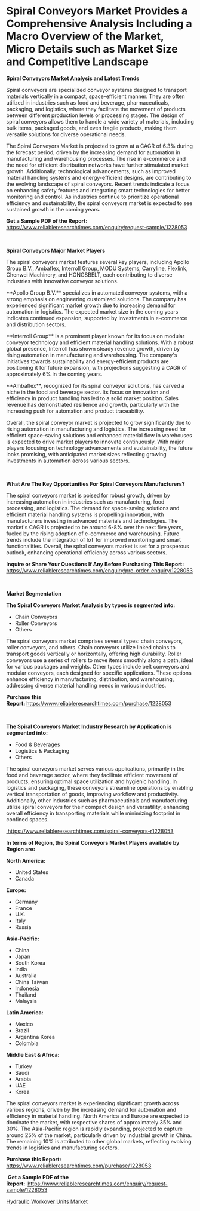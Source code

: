 <p><h1>Spiral Conveyors Market Provides a Comprehensive Analysis Including a Macro Overview of the Market, Micro Details such as Market Size and Competitive Landscape</h1></p><p><strong>Spiral Conveyors Market Analysis and Latest Trends</strong></p>
<p><p>Spiral conveyors are specialized conveyor systems designed to transport materials vertically in a compact, space-efficient manner. They are often utilized in industries such as food and beverage, pharmaceuticals, packaging, and logistics, where they facilitate the movement of products between different production levels or processing stages. The design of spiral conveyors allows them to handle a wide variety of materials, including bulk items, packaged goods, and even fragile products, making them versatile solutions for diverse operational needs.</p><p>The Spiral Conveyors Market is projected to grow at a CAGR of 6.3% during the forecast period, driven by the increasing demand for automation in manufacturing and warehousing processes. The rise in e-commerce and the need for efficient distribution networks have further stimulated market growth. Additionally, technological advancements, such as improved material handling systems and energy-efficient designs, are contributing to the evolving landscape of spiral conveyors. Recent trends indicate a focus on enhancing safety features and integrating smart technologies for better monitoring and control. As industries continue to prioritize operational efficiency and sustainability, the spiral conveyors market is expected to see sustained growth in the coming years.</p></p>
<p><strong>Get a Sample PDF of the Report:&nbsp;</strong> <a href="https://www.reliableresearchtimes.com/enquiry/request-sample/1228053?utm_campaign=2096&utm_medium=2&utm_source=Github&utm_content=ia&utm_term=22022025&utm_id=spiral-conveyors">https://www.reliableresearchtimes.com/enquiry/request-sample/1228053</a></p>
<p>&nbsp;</p>
<p><strong>Spiral Conveyors Major Market Players</strong></p>
<p><p>The spiral conveyors market features several key players, including Apollo Group B.V., Ambaflex, Interroll Group, MODU Systems, Carryline, Flexlink, Chenwei Machinery, and HONGSBELT, each contributing to diverse industries with innovative conveyor solutions.</p><p>**Apollo Group B.V.** specializes in automated conveyor systems, with a strong emphasis on engineering customized solutions. The company has experienced significant market growth due to increasing demand for automation in logistics. The expected market size in the coming years indicates continued expansion, supported by investments in e-commerce and distribution sectors.</p><p>**Interroll Group** is a prominent player known for its focus on modular conveyor technology and efficient material handling solutions. With a robust global presence, Interroll has shown steady revenue growth, driven by rising automation in manufacturing and warehousing. The company's initiatives towards sustainability and energy-efficient products are positioning it for future expansion, with projections suggesting a CAGR of approximately 6% in the coming years.</p><p>**Ambaflex**, recognized for its spiral conveyor solutions, has carved a niche in the food and beverage sector. Its focus on innovation and efficiency in product handling has led to a solid market position. Sales revenue has demonstrated resilience and growth, particularly with the increasing push for automation and product traceability.</p><p>Overall, the spiral conveyor market is projected to grow significantly due to rising automation in manufacturing and logistics. The increasing need for efficient space-saving solutions and enhanced material flow in warehouses is expected to drive market players to innovate continuously. With major players focusing on technology advancements and sustainability, the future looks promising, with anticipated market sizes reflecting growing investments in automation across various sectors.</p></p>
<p>&nbsp;</p>
<p><strong>What Are The Key Opportunities For Spiral Conveyors Manufacturers?</strong></p>
<p><p>The spiral conveyors market is poised for robust growth, driven by increasing automation in industries such as manufacturing, food processing, and logistics. The demand for space-saving solutions and efficient material handling systems is propelling innovation, with manufacturers investing in advanced materials and technologies. The market's CAGR is projected to be around 6-8% over the next five years, fueled by the rising adoption of e-commerce and warehousing. Future trends include the integration of IoT for improved monitoring and smart functionalities. Overall, the spiral conveyors market is set for a prosperous outlook, enhancing operational efficiency across various sectors.</p></p>
<p><strong>Inquire or Share Your Questions If Any Before Purchasing This Report:</strong> <a href="https://www.reliableresearchtimes.com/enquiry/pre-order-enquiry/1228053?utm_campaign=2096&utm_medium=2&utm_source=Github&utm_content=ia&utm_term=22022025&utm_id=spiral-conveyors">https://www.reliableresearchtimes.com/enquiry/pre-order-enquiry/1228053</a></p>
<p>&nbsp;</p>
<p><strong>Market Segmentation</strong></p>
<p><strong>The Spiral Conveyors Market Analysis by types is segmented into:</strong></p>
<p><ul><li>Chain Conveyors</li><li>Roller Conveyors</li><li>Others</li></ul></p>
<p><p>The spiral conveyors market comprises several types: chain conveyors, roller conveyors, and others. Chain conveyors utilize linked chains to transport goods vertically or horizontally, offering high durability. Roller conveyors use a series of rollers to move items smoothly along a path, ideal for various packages and weights. Other types include belt conveyors and modular conveyors, each designed for specific applications. These options enhance efficiency in manufacturing, distribution, and warehousing, addressing diverse material handling needs in various industries.</p></p>
<p><strong>Purchase this Report:&nbsp;</strong><a href="https://www.reliableresearchtimes.com/purchase/1228053?utm_campaign=2096&utm_medium=2&utm_source=Github&utm_content=ia&utm_term=22022025&utm_id=spiral-conveyors">https://www.reliableresearchtimes.com/purchase/1228053</a></p>
<p>&nbsp;</p>
<p><strong>The Spiral Conveyors Market Industry Research by Application is segmented into:</strong></p>
<p><ul><li>Food & Beverages</li><li>Logistics & Packaging</li><li>Others</li></ul></p>
<p><p>The spiral conveyors market serves various applications, primarily in the food and beverage sector, where they facilitate efficient movement of products, ensuring optimal space utilization and hygienic handling. In logistics and packaging, these conveyors streamline operations by enabling vertical transportation of goods, improving workflow and productivity. Additionally, other industries such as pharmaceuticals and manufacturing utilize spiral conveyors for their compact design and versatility, enhancing overall efficiency in transporting materials while minimizing footprint in confined spaces.</p></p>
<p><a href="https://www.reliableresearchtimes.com/spiral-conveyors-r1228053?utm_campaign=2096&utm_medium=2&utm_source=Github&utm_content=ia&utm_term=22022025&utm_id=spiral-conveyors">&nbsp;https://www.reliableresearchtimes.com/spiral-conveyors-r1228053</a></p>
<p><strong>In terms of Region, the Spiral Conveyors Market Players available by Region are:</strong></p>
<p>
    <p> <strong> North America: </strong>
        <ul>
            <li>United States</li>
            <li>Canada</li>
        </ul>
        </p> 
    <p> <strong> Europe: </strong>
        <ul>
            <li>Germany</li>
            <li>France</li>
            <li>U.K.</li>
            <li>Italy</li>
            <li>Russia</li>
        </ul>
        </p> 
    <p> <strong> Asia-Pacific: </strong>
        <ul>
            <li>China</li>
            <li>Japan</li>
            <li>South Korea</li>
            <li>India</li>
            <li>Australia</li>
            <li>China Taiwan</li>
            <li>Indonesia</li>
            <li>Thailand</li>
            <li>Malaysia</li>
        </ul>
        </p> 
    <p> <strong> Latin America: </strong>
        <ul>
            <li>Mexico</li>
            <li>Brazil</li>
            <li>Argentina Korea</li>
            <li>Colombia</li>
        </ul>
        </p> 
    <p> <strong> Middle East & Africa: </strong>
        <ul>
            <li>Turkey</li>
            <li>Saudi</li>
            <li>Arabia</li>
            <li>UAE</li>
            <li>Korea</li>
        </ul>
    </p>
    </p>
<p><p>The spiral conveyors market is experiencing significant growth across various regions, driven by the increasing demand for automation and efficiency in material handling. North America and Europe are expected to dominate the market, with respective shares of approximately 35% and 30%. The Asia-Pacific region is rapidly expanding, projected to capture around 25% of the market, particularly driven by industrial growth in China. The remaining 10% is attributed to other global markets, reflecting evolving trends in logistics and manufacturing sectors.</p></p>
<p><strong>Purchase this Report: </strong><a href="https://www.reliableresearchtimes.com/purchase/1228053?utm_campaign=2096&utm_medium=2&utm_source=Github&utm_content=ia&utm_term=22022025&utm_id=spiral-conveyors">https://www.reliableresearchtimes.com/purchase/1228053</a></p>
<p>&nbsp;<strong>Get a Sample PDF of the Report:&nbsp;&nbsp;</strong><a href="https://www.reliableresearchtimes.com/enquiry/request-sample/1228053?utm_campaign=2096&utm_medium=2&utm_source=Github&utm_content=ia&utm_term=22022025&utm_id=spiral-conveyors">https://www.reliableresearchtimes.com/enquiry/request-sample/1228053</a></p>
<p><strong></strong></p>
<p><p><a href="https://github.com/NarcisoFerry/Market-Research-Report-List-1/blob/main/hydraulic-workover-units-market.md?utm_campaign=2096&utm_medium=2&utm_source=Github&utm_content=ia&utm_term=22022025&utm_id=spiral-conveyors">Hydraulic Workover Units Market</a></p></p>